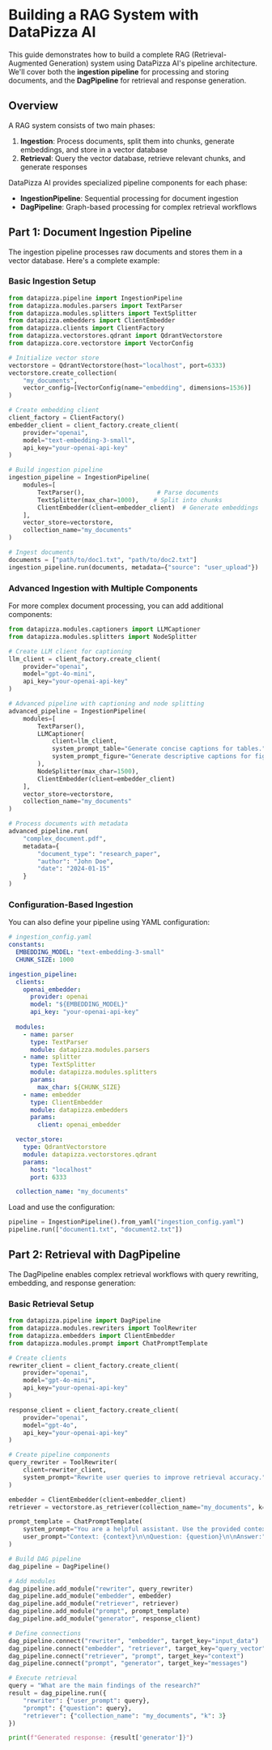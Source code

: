 # Building a RAG System with DataPizza AI

This guide demonstrates how to build a complete RAG (Retrieval-Augmented Generation) system using DataPizza AI's pipeline architecture. We'll cover both the **ingestion pipeline** for processing and storing documents, and the **DagPipeline** for retrieval and response generation.

## Overview

A RAG system consists of two main phases:

1. **Ingestion**: Process documents, split them into chunks, generate embeddings, and store in a vector database
2. **Retrieval**: Query the vector database, retrieve relevant chunks, and generate responses

DataPizza AI provides specialized pipeline components for each phase:

- **IngestionPipeline**: Sequential processing for document ingestion
- **DagPipeline**: Graph-based processing for complex retrieval workflows

## Part 1: Document Ingestion Pipeline

The ingestion pipeline processes raw documents and stores them in a vector database. Here's a complete example:

### Basic Ingestion Setup

```python
from datapizza.pipeline import IngestionPipeline
from datapizza.modules.parsers import TextParser
from datapizza.modules.splitters import TextSplitter
from datapizza.embedders import ClientEmbedder
from datapizza.clients import ClientFactory
from datapizza.vectorstores.qdrant import QdrantVectorstore
from datapizza.core.vectorstore import VectorConfig

# Initialize vector store
vectorstore = QdrantVectorstore(host="localhost", port=6333)
vectorstore.create_collection(
    "my_documents",
    vector_config=[VectorConfig(name="embedding", dimensions=1536)]
)

# Create embedding client
client_factory = ClientFactory()
embedder_client = client_factory.create_client(
    provider="openai",
    model="text-embedding-3-small",
    api_key="your-openai-api-key"
)

# Build ingestion pipeline
ingestion_pipeline = IngestionPipeline(
    modules=[
        TextParser(),                    # Parse documents
        TextSplitter(max_char=1000),    # Split into chunks
        ClientEmbedder(client=embedder_client)  # Generate embeddings
    ],
    vector_store=vectorstore,
    collection_name="my_documents"
)

# Ingest documents
documents = ["path/to/doc1.txt", "path/to/doc2.txt"]
ingestion_pipeline.run(documents, metadata={"source": "user_upload"})
```

### Advanced Ingestion with Multiple Components

For more complex document processing, you can add additional components:

```python
from datapizza.modules.captioners import LLMCaptioner
from datapizza.modules.splitters import NodeSplitter

# Create LLM client for captioning
llm_client = client_factory.create_client(
    provider="openai",
    model="gpt-4o-mini",
    api_key="your-openai-api-key"
)

# Advanced pipeline with captioning and node splitting
advanced_pipeline = IngestionPipeline(
    modules=[
        TextParser(),
        LLMCaptioner(
            client=llm_client,
            system_prompt_table="Generate concise captions for tables.",
            system_prompt_figure="Generate descriptive captions for figures."
        ),
        NodeSplitter(max_char=1500),
        ClientEmbedder(client=embedder_client)
    ],
    vector_store=vectorstore,
    collection_name="my_documents"
)

# Process documents with metadata
advanced_pipeline.run(
    "complex_document.pdf",
    metadata={
        "document_type": "research_paper",
        "author": "John Doe",
        "date": "2024-01-15"
    }
)
```

### Configuration-Based Ingestion

You can also define your pipeline using YAML configuration:

```yaml
# ingestion_config.yaml
constants:
  EMBEDDING_MODEL: "text-embedding-3-small"
  CHUNK_SIZE: 1000

ingestion_pipeline:
  clients:
    openai_embedder:
      provider: openai
      model: "${EMBEDDING_MODEL}"
      api_key: "your-openai-api-key"
    
  modules:
    - name: parser
      type: TextParser
      module: datapizza.modules.parsers
    - name: splitter
      type: TextSplitter
      module: datapizza.modules.splitters
      params:
        max_char: ${CHUNK_SIZE}
    - name: embedder
      type: ClientEmbedder
      module: datapizza.embedders
      params:
        client: openai_embedder

  vector_store:
    type: QdrantVectorstore
    module: datapizza.vectorstores.qdrant
    params:
      host: "localhost"
      port: 6333

  collection_name: "my_documents"
```

Load and use the configuration:

```python
pipeline = IngestionPipeline().from_yaml("ingestion_config.yaml")
pipeline.run(["document1.txt", "document2.txt"])
```

## Part 2: Retrieval with DagPipeline

The DagPipeline enables complex retrieval workflows with query rewriting, embedding, and response generation:

### Basic Retrieval Setup

```python
from datapizza.pipeline import DagPipeline
from datapizza.modules.rewriters import ToolRewriter
from datapizza.embedders import ClientEmbedder
from datapizza.modules.prompt import ChatPromptTemplate

# Create clients
rewriter_client = client_factory.create_client(
    provider="openai",
    model="gpt-4o-mini",
    api_key="your-openai-api-key"
)

response_client = client_factory.create_client(
    provider="openai",
    model="gpt-4o",
    api_key="your-openai-api-key"
)

# Create pipeline components
query_rewriter = ToolRewriter(
    client=rewriter_client,
    system_prompt="Rewrite user queries to improve retrieval accuracy."
)

embedder = ClientEmbedder(client=embedder_client)
retriever = vectorstore.as_retriever(collection_name="my_documents", k=5)

prompt_template = ChatPromptTemplate(
    system_prompt="You are a helpful assistant. Use the provided context to answer questions.",
    user_prompt="Context: {context}\n\nQuestion: {question}\n\nAnswer:"
)

# Build DAG pipeline
dag_pipeline = DagPipeline()

# Add modules
dag_pipeline.add_module("rewriter", query_rewriter)
dag_pipeline.add_module("embedder", embedder)
dag_pipeline.add_module("retriever", retriever)
dag_pipeline.add_module("prompt", prompt_template)
dag_pipeline.add_module("generator", response_client)

# Define connections
dag_pipeline.connect("rewriter", "embedder", target_key="input_data")
dag_pipeline.connect("embedder", "retriever", target_key="query_vector")
dag_pipeline.connect("retriever", "prompt", target_key="context")
dag_pipeline.connect("prompt", "generator", target_key="messages")

# Execute retrieval
query = "What are the main findings of the research?"
result = dag_pipeline.run({
    "rewriter": {"user_prompt": query},
    "prompt": {"question": query},
    "retriever": {"collection_name": "my_documents", "k": 3}
})

print(f"Generated response: {result['generator']}")
```
